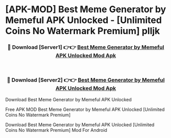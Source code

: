 # [APK-MOD] Best Meme Generator by Memeful APK Unlocked - [Unlimited Coins No Watermark Premium] plljk



<div align="center">
<h3>🔴 Download [Server1] 👉👉 <a href="https://momento.my/?title=Best_Meme_Generator_by_Memeful_APK_Unlocked">Best Meme Generator by Memeful APK Unlocked Mod Apk</a></h3><br>

<h3>🔴 Download [Server2] 👉👉 <a href="https://momento.my/?title=Best_Meme_Generator_by_Memeful_APK_Unlocked">Best Meme Generator by Memeful APK Unlocked Mod Apk</a></h3>
</div>



Download Best Meme Generator by Memeful APK Unlocked 

Free APK MOD Best Meme Generator by Memeful APK Unlocked [Unlimited Coins No Watermark Premium]

Download Best Meme Generator by Memeful APK Unlocked [Unlimited Coins No Watermark Premium] Mod For Android
